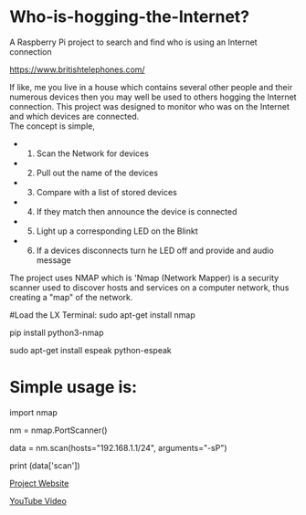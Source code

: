 # Who-is-hogging-the-Internet?
A Raspberry Pi project to search and find who is using an Internet connection

https://www.britishtelephones.com/

If like, me you live in a house which contains several other people and their numerous devices then you may well be used to others hogging the Internet connection.  This project was  designed to monitor who was on the Internet and which devices are connected.  
The concept is simple, 
* 1. Scan the Network for devices
* 2. Pull out the name of the devices
* 3. Compare with a list of stored devices
* 4. If they match then announce the device is connected
* 5. Light up a corresponding LED on the Blinkt
* 6. If a devices disconnects turn he LED off and provide and audio message

The project uses NMAP which is 'Nmap (Network Mapper) is a security scanner used to discover hosts and services on a computer network, thus creating a "map" of the network. 

#Load the LX Terminal:
sudo apt-get install nmap

pip install python3-nmap

sudo apt-get install espeak python-espeak

# Simple usage is:
import nmap

nm = nmap.PortScanner()

data = nm.scan(hosts="192.168.1.1/24", arguments="-sP")

print (data['scan'])

[Project Website](http://www.tecoed.co.uk/blinkt.html)

[YouTube Video](https://www.youtube.com/watch?v=r_JDw65FTMA&feature=youtu.be)
